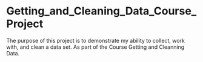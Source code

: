# Getting_and_Cleaning_Data_Course_Project
The purpose of this project is to demonstrate my ability to collect, work with, and clean a data set. As part of the Course Getting and Cleanning Data.
